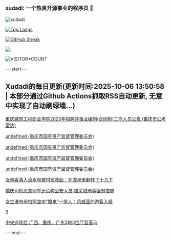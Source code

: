 ### xudadi: 一个热衷开源事业的程序员 👋

![xudadi](https://github-readme-stats-git-masterorgs-github-readme-stats-team.vercel.app/api?username=xudadi)

[![Top Langs](https://github-readme-stats.vercel.app/api/top-langs/?username=xudadi)](https://github.com/anuraghazra/github-readme-stats)

[![GitHub Streak](https://streak-stats.demolab.com?user=xudadi&locale=zh_Hans)](https://git.io/streak-stats)

![](https://raw.githubusercontent.com/xudadi/xudadi/main/assets/github-contribution-grid-snake.svg)

![VISITOR+COUNT](https://komarev.com/ghpvc/?username=xudadi&label=VISITOR+COUNT)


---start---

## Xudadi的每日更新(更新时间:2025-10-06 13:50:58 | 本部分通过Github Actions抓取RSS自动更新, 无意中实现了自动刷绿墙...)

[重庆建筑工程职业学院2025年招聘非事业编制(合同制)工作人员公告 (重庆市公考雷达)](https://www.gongkaoleida.com/article/2640492)

[undefined (重庆市国有资产监督管理委员会)](https://dadilab.github.io/feeds/all.xml)

[undefined (重庆市国有资产监督管理委员会)](https://dadilab.github.io/feeds/all.xml)

[undefined (重庆市国有资产监督管理委员会)](https://dadilab.github.io/feeds/all.xml)

[undefined (重庆市国有资产监督管理委员会)](https://dadilab.github.io/feeds/all.xml)

[女游客落入滚水坝被村民救起：在漩涡里翻转了十几下](https://m.163.com/news/article/KB40EA90053469LG.html)

[婚庆司机恶意别车还谎称公安人员 被采取刑事强制措施](https://m.163.com/news/article/KB3RGFIQ0534A4SC.html)

[女生瀑布前拍照空中"飘来"一排人：吊威亚的游客入镜](https://m.163.com/news/article/KB2FMUHS053469LG.html)

[3](https://m.163.com/touch/news/sub/domestic)

[中央巡视后 广西、重庆、广东3地3位厅官落马](https://m.163.com/news/article/KB3FH6VO0530JPVV.html)

---end---

